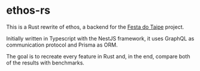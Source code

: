 # ethos-rs

This is a Rust rewrite of ethos, a backend for the [Festa do Taipe](https://www.festadotaipe.xyz/) project.

Initially written in Typescript with the NestJS framework, it uses GraphQL as communication protocol and Prisma as ORM.

The goal is to recreate every feature in Rust and, in the end, compare both of the results with benchmarks.

